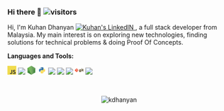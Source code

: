 ### Hi there 👋   ![visitors](https://visitor-badge.glitch.me/badge?page_id=kdhanyan.visitor-badge.issue.1)


Hi, I'm Kuhan Dhanyan  <a href="https://www.linkedin.com/in/kuhan-dhanyan/">
  <img  alt="Kuhan's LinkedIN" width="22px" src="https://raw.githubusercontent.com/peterthehan/peterthehan/master/assets/linkedin.svg" />
</a>, a full stack developer from Malaysia. My main interest is on exploring new technologies, finding solutions for technical problems & doing Proof Of Concepts.<br />

**Languages and Tools:**  

<code><img height="20" src="https://raw.githubusercontent.com/github/explore/80688e429a7d4ef2fca1e82350fe8e3517d3494d/topics/javascript/javascript.png"></code>
<code><img height="20" src="https://iconape.com/wp-content/files/wd/371584/svg/371584.svg"></code>
<code><img height="20" src="https://raw.githubusercontent.com/github/explore/80688e429a7d4ef2fca1e82350fe8e3517d3494d/topics/nodejs/nodejs.png"></code>
<code><img height="20" src="https://raw.githubusercontent.com/github/explore/80688e429a7d4ef2fca1e82350fe8e3517d3494d/topics/python/python.png"></code>
<code><img height="20" src="https://iconape.com/wp-content/files/xm/353339/svg/microsoft-sql-server-seeklogo.com.svg"></code>
<code><img height="20" src="https://iconape.com/wp-content/files/sh/51404/svg/c--4.svg"></code>
<code><img height="20" src="https://iconape.com/wp-content/files/xm/370773/svg/370773.svg"></code>
<code><img height="20" src="https://raw.githubusercontent.com/github/explore/80688e429a7d4ef2fca1e82350fe8e3517d3494d/topics/git/git.png"></code>
<code><img height="20" src="https://iconape.com/wp-content/files/lf/371619/svg/371619.svg"></code>

</br>
<p align="center"> <img src="https://github-readme-stats.vercel.app/api?username=eddykuhan&show_icons=true&theme=gotham" alt="kdhanyan" />
